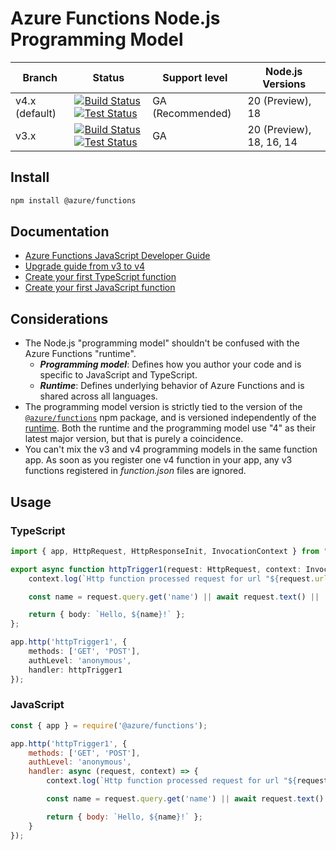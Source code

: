 # Azure Functions Node.js Programming Model

|Branch|Status|Support level|Node.js Versions|
|---|---|---|---|
|v4.x (default)|[![Build Status](https://img.shields.io/azure-devops/build/azfunc/Azure%2520Functions/145/v4.x)](https://azfunc.visualstudio.com/Azure%20Functions/_build/latest?definitionId=145&branchName=v4.x) [![Test Status](https://img.shields.io/azure-devops/tests/azfunc/Azure%2520Functions/146/v4.x?compact_message)](https://azfunc.visualstudio.com/Azure%20Functions/_build/latest?definitionId=146&branchName=v4.x)|GA (Recommended)|20 (Preview), 18|
|v3.x|[![Build Status](https://img.shields.io/azure-devops/build/azfunc/Azure%2520Functions/145/v3.x)](https://azfunc.visualstudio.com/Azure%20Functions/_build/latest?definitionId=145&branchName=v3.x) [![Test Status](https://img.shields.io/azure-devops/tests/azfunc/Azure%2520Functions/146/v3.x?compact_message)](https://azfunc.visualstudio.com/Azure%20Functions/_build/latest?definitionId=146&branchName=v3.x)|GA|20 (Preview), 18, 16, 14|

## Install

```bash
npm install @azure/functions
```

## Documentation

- [Azure Functions JavaScript Developer Guide](https://learn.microsoft.com/azure/azure-functions/functions-reference-node?pivots=nodejs-model-v4)
- [Upgrade guide from v3 to v4](https://learn.microsoft.com/azure/azure-functions/functions-node-upgrade-v4)
- [Create your first TypeScript function](https://docs.microsoft.com/azure/azure-functions/create-first-function-vs-code-typescript?pivots=nodejs-model-v4)
- [Create your first JavaScript function](https://docs.microsoft.com/azure/azure-functions/create-first-function-vs-code-node?pivots=nodejs-model-v4)

## Considerations

- The Node.js "programming model" shouldn't be confused with the Azure Functions "runtime".
  - _**Programming model**_: Defines how you author your code and is specific to JavaScript and TypeScript.
  - _**Runtime**_: Defines underlying behavior of Azure Functions and is shared across all languages.
- The programming model version is strictly tied to the version of the [`@azure/functions`](https://www.npmjs.com/package/@azure/functions) npm package, and is versioned independently of the [runtime](https://learn.microsoft.com/azure/azure-functions/functions-versions?pivots=programming-language-javascript). Both the runtime and the programming model use "4" as their latest major version, but that is purely a coincidence.
- You can't mix the v3 and v4 programming models in the same function app. As soon as you register one v4 function in your app, any v3 functions registered in _function.json_ files are ignored.

## Usage

### TypeScript

```typescript
import { app, HttpRequest, HttpResponseInit, InvocationContext } from "@azure/functions";

export async function httpTrigger1(request: HttpRequest, context: InvocationContext): Promise<HttpResponseInit> {
    context.log(`Http function processed request for url "${request.url}"`);

    const name = request.query.get('name') || await request.text() || 'world';

    return { body: `Hello, ${name}!` };
};

app.http('httpTrigger1', {
    methods: ['GET', 'POST'],
    authLevel: 'anonymous',
    handler: httpTrigger1
});
```

### JavaScript

```javascript
const { app } = require('@azure/functions');

app.http('httpTrigger1', {
    methods: ['GET', 'POST'],
    authLevel: 'anonymous',
    handler: async (request, context) => {
        context.log(`Http function processed request for url "${request.url}"`);

        const name = request.query.get('name') || await request.text() || 'world';

        return { body: `Hello, ${name}!` };
    }
});
```
